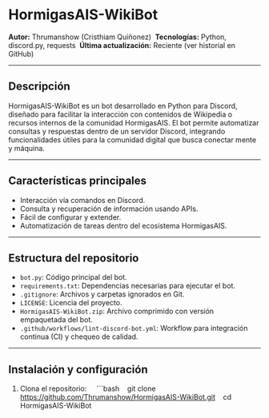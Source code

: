 # HormigasAIS-WikiBot 

**Autor:** Thrumanshow (Cristhiam Quiñonez)  
**Tecnologías:** Python, discord.py, requests  
**Última actualización:** Reciente (ver historial en GitHub) 

--- 

## Descripción 

HormigasAIS-WikiBot es un bot desarrollado en Python para Discord, diseñado para facilitar la interacción con contenidos de Wikipedia o recursos internos de la comunidad HormigasAIS. El bot permite automatizar consultas y respuestas dentro de un servidor Discord, integrando funcionalidades útiles para la comunidad digital que busca conectar mente y máquina. 

--- 

## Características principales 

- Interacción vía comandos en Discord.  
- Consulta y recuperación de información usando APIs.  
- Fácil de configurar y extender.  
- Automatización de tareas dentro del ecosistema HormigasAIS. 

--- 

## Estructura del repositorio 

- `bot.py`: Código principal del bot.  
- `requirements.txt`: Dependencias necesarias para ejecutar el bot.  
- `.gitignore`: Archivos y carpetas ignorados en Git.  
- `LICENSE`: Licencia del proyecto.  
- `HormigasAIS-WikiBot.zip`: Archivo comprimido con versión empaquetada del bot.  
- `.github/workflows/lint-discord-bot.yml`: Workflow para integración continua (CI) y chequeo de calidad. 

--- 

## Instalación y configuración 

1. Clona el repositorio:  
   ```bash
   git clone https://github.com/Thrumanshow/HormigasAIS-WikiBot.git
   cd HormigasAIS-WikiBot